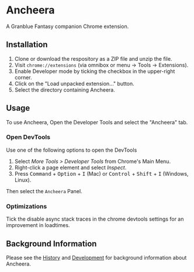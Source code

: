 # Ancheera

A Granblue Fantasy companion Chrome extension.

## Installation
1. Clone or download the respository as a ZIP file and unzip the file.
2. Visit `chrome://extensions` (via omnibox or menu -> Tools -> Extensions).
3. Enable Developer mode by ticking the checkbox in the upper-right corner.
4. Click on the "Load unpacked extension..." button.
5. Select the directory containing Ancheera.

## Usage
To use Ancheera, Open the Developer Tools and select the "Ancheera" tab.

### Open DevTools
Use one of the following options to open the DevTools

1. Select *More Tools > Developer Tools* from Chrome's Main Menu.
2. Right-click a page element and select *Inspect*.
3. Press <kbd>Command</kbd> + <kbd>Option</kbd> + <kbd>I</kbd> (Mac) or <kbd>Control</kbd> + <kbd>Shift</kbd> + <kbd>I</kbd> (Windows, Linux).

Then select the `Ancheera` Panel.

### Optimizations
Tick the disable async stack traces in the chrome devtools settings for an improvement in loadtimes.

## Background Information
Please see the [History](HISTORY.md) and [Development](DEVELOPMENT.md) for background information about Ancheera.
